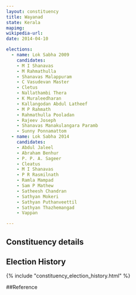 ```yaml
---
layout: constituency
title: Wayanad
state: Kerala
mapimg: 
wikipedia-url: 
date: 2014-04-10

elections: 
  - name: Lok Sabha 2009
    candidates: 
    - M I Shanavas 
    - M Rahmathulla 
    - Shanavas Malappuram 
    - C Vasudevan Master 
    - Cletus 
    - Nallathambi Thera 
    - K Muraleedharan 
    - Kallangodan Abdul Latheef 
    - M P Rahmath 
    - Rahmathulla Pooladan 
    - Rajeev Joseph 
    - Shanavas Manakulangara Paramb 
    - Sunny Ponnamattom  
  - name: Lok Sabha 2014
    candidates: 
    - Abdul Jaleel 
    - Abraham Benhur 
    - P. P. A. Sageer 
    - Cleatus 
    - M I Shanavas 
    - P R Rasmilnath 
    - Ramla Mampad 
    - Sam P Mathew 
    - Satheesh Chandran 
    - Sathyan Mokeri 
    - Sathyan Puthanveettil 
    - Sathyan Thazhemangad 
    - Vappan  

---
```


## Constituency details


## Election History
{% include "constituency_election_history.html" %}

##Reference
